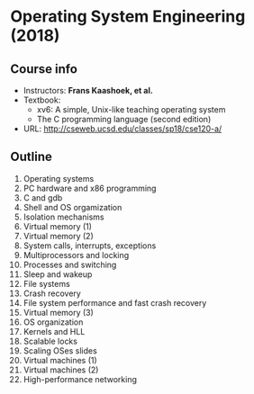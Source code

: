 # Operating System Engineering (2018)

## Course info

- Instructors: **Frans Kaashoek, et al.**
- Textbook:
    - xv6: A simple, Unix-like teaching operating system
    - The C programming language (second edition) 
- URL: http://cseweb.ucsd.edu/classes/sp18/cse120-a/

## Outline

1. Operating systems
2. PC hardware and x86 programming
3. C and gdb
4. Shell and OS orgamization
5. Isolation mechanisms
6. Virtual memory (1)
7. Virtual memory (2)
8. System calls, interrupts, exceptions
9. Multiprocessors and locking
10. Processes and switching
11. Sleep and wakeup
12. File systems
13. Crash recovery
14. File system performance and fast crash recovery
15. Virtual memory (3)
16. OS organization
17. Kernels and HLL
18. Scalable locks
19. Scaling OSes slides
20. Virtual machines (1)
21. Virtual machines (2)
22. High-performance networking
